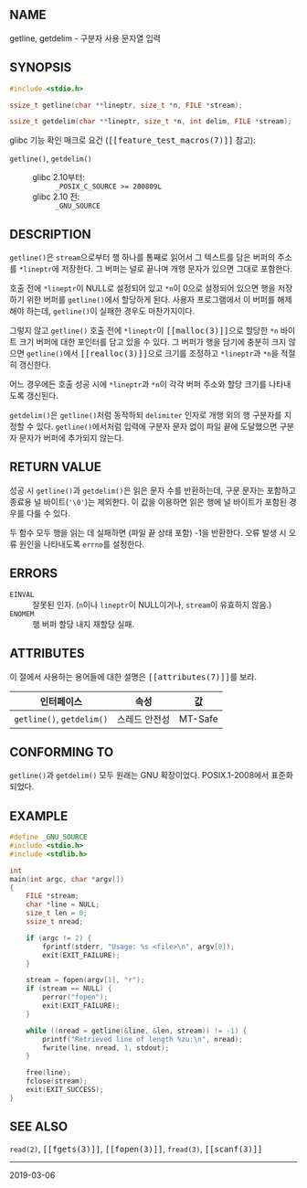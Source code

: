 ## NAME

getline, getdelim - 구분자 사용 문자열 입력

## SYNOPSIS

```c
#include <stdio.h>

ssize_t getline(char **lineptr, size_t *n, FILE *stream);

ssize_t getdelim(char **lineptr, size_t *n, int delim, FILE *stream);
```

glibc 기능 확인 매크로 요건 (<tt>[[feature_test_macros(7)]]</tt> 참고):

<dl>
<dt><code>getline()</code>, <code>getdelim()</code></dt>
<dd>
 <dl>
 <dt>glibc 2.10부터:</dt>
 <dd><code>_POSIX_C_SOURCE >= 200809L</code></dd>
 <dt>glibc 2.10 전:</dt>
 <dd><code>_GNU_SOURCE</code></dd>
 </dl>
</dd>
</dl>

## DESCRIPTION

`getline()`은 `stream`으로부터 행 하나를 통째로 읽어서 그 텍스트를 담은 버퍼의 주소를 `*lineptr`에 저장한다. 그 버퍼는 널로 끝나며 개행 문자가 있으면 그대로 포함한다.

호출 전에 `*lineptr`이 NULL로 설정되어 있고 `*n`이 0으로 설정되어 있으면 행을 저장하기 위한 버퍼를 `getline()`에서 할당하게 된다. 사용자 프로그램에서 이 버퍼를 해제해야 하는데, `getline()`이 실패한 경우도 마찬가지이다.

그렇지 않고 `getline()` 호출 전에 `*lineptr`이 <tt>[[malloc(3)]]</tt>으로 할당한 `*n` 바이트 크기 버퍼에 대한 포인터를 담고 있을 수 있다. 그 버퍼가 행을 담기에 충분히 크지 않으면 `getline()`에서 <tt>[[realloc(3)]]</tt>으로 크기를 조정하고 `*lineptr`과 `*n`을 적절히 갱신한다.

어느 경우에든 호출 성공 시에 `*lineptr`과 `*n`이 각각 버퍼 주소와 할당 크기를 나타내도록 갱신된다.

`getdelim()`은 `getline()`처럼 동작하되 `delimiter` 인자로 개행 외의 행 구분자를 지정할 수 있다. `getline()`에서처럼 입력에 구분자 문자 없이 파일 끝에 도달했으면 구분자 문자가 버퍼에 추가되지 않는다.

## RETURN VALUE

성공 시 `getline()`과 `getdelim()`은 읽은 문자 수를 반환하는데, 구문 문자는 포함하고 종료용 널 바이트(`'\0'`)는 제외한다. 이 값을 이용하면 읽은 행에 널 바이트가 포함된 경우를 다룰 수 있다.

두 함수 모두 행을 읽는 데 실패하면 (파일 끝 상태 포함) -1을 반환한다. 오류 발생 시 오류 원인을 나타내도록 `errno`를 설정한다.

## ERRORS

<dl>
<dt><code>EINVAL</code></dt>
<dd>잘못된 인자. (<code>n</code>이나 <code>lineptr</code>이 NULL이거나, <code>stream</code>이 유효하지 않음.)</dd>
<dt><code>ENOMEM</code></dt>
<dd>행 버퍼 할당 내지 재할당 실패.</dd>
</dl>

## ATTRIBUTES

이 절에서 사용하는 용어들에 대한 설명은 <tt>[[attributes(7)]]</tt>를 보라.

| 인터페이스 | 속성 | 값 |
| --- | --- | --- |
| `getline()`, `getdelim()` | 스레드 안전성 | MT-Safe |

## CONFORMING TO

`getline()`과 `getdelim()` 모두 원래는 GNU 확장이었다. POSIX.1-2008에서 표준화되었다.

## EXAMPLE

```c
#define _GNU_SOURCE
#include <stdio.h>
#include <stdlib.h>

int
main(int argc, char *argv[])
{
    FILE *stream;
    char *line = NULL;
    size_t len = 0;
    ssize_t nread;

    if (argc != 2) {
        fprintf(stderr, "Usage: %s <file>\n", argv[0]);
        exit(EXIT_FAILURE);
    }

    stream = fopen(argv[1], "r");
    if (stream == NULL) {
        perror("fopen");
        exit(EXIT_FAILURE);
    }

    while ((nread = getline(&line, &len, stream)) != -1) {
        printf("Retrieved line of length %zu:\n", nread);
        fwrite(line, nread, 1, stdout);
    }

    free(line);
    fclose(stream);
    exit(EXIT_SUCCESS);
}
```

## SEE ALSO

`read(2)`, <tt>[[fgets(3)]]</tt>, <tt>[[fopen(3)]]</tt>, `fread(3)`, <tt>[[scanf(3)]]</tt>

----

2019-03-06
